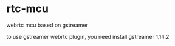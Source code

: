 # rtc-mcu
webrtc mcu based on gstreamer


to use gstreamer webrtc plugin,  you need install gstreamer 1.14.2
